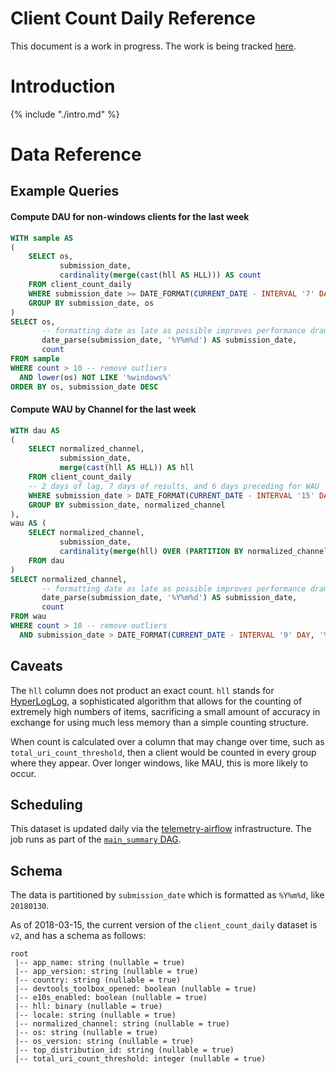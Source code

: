 # Client Count Daily Reference

This document is a work in progress.
The work is being tracked
[here](https://bugzilla.mozilla.org/show_bug.cgi?id=1364175).

<!-- toc -->

# Introduction

{% include "./intro.md" %}

# Data Reference

## Example Queries

#### Compute DAU for non-windows clients for the last week

```sql
WITH sample AS
(
    SELECT os,
           submission_date,
           cardinality(merge(cast(hll AS HLL))) AS count
    FROM client_count_daily
    WHERE submission_date >= DATE_FORMAT(CURRENT_DATE - INTERVAL '7' DAY, '%Y%m%d')
    GROUP BY submission_date, os
)
SELECT os,
       -- formatting date as late as possible improves performance dramatically
       date_parse(submission_date, '%Y%m%d') AS submission_date,
       count
FROM sample
WHERE count > 10 -- remove outliers
  AND lower(os) NOT LIKE '%windows%'
ORDER BY os, submission_date DESC
```

#### Compute WAU by Channel for the last week

```sql
WITH dau AS
(
    SELECT normalized_channel,
           submission_date,
           merge(cast(hll AS HLL)) AS hll
    FROM client_count_daily
    -- 2 days of lag, 7 days of results, and 6 days preceding for WAU
    WHERE submission_date > DATE_FORMAT(CURRENT_DATE - INTERVAL '15' DAY, '%Y%m%d')
    GROUP BY submission_date, normalized_channel
),
wau AS (
    SELECT normalized_channel,
           submission_date,
           cardinality(merge(hll) OVER (PARTITION BY normalized_channel ORDER BY submission_date ROWS BETWEEN 6 PRECEDING AND 0 FOLLOWING)) AS count
    FROM dau
)
SELECT normalized_channel,
       -- formatting date as late as possible improves performance dramatically
       date_parse(submission_date, '%Y%m%d') AS submission_date,
       count
FROM wau
WHERE count > 10 -- remove outliers
  AND submission_date > DATE_FORMAT(CURRENT_DATE - INTERVAL '9' DAY, '%Y%m%d')  -- only days that have a full WAU
```

## Caveats

The `hll` column does not product an exact count. `hll` stands for
[HyperLogLog](https://en.wikipedia.org/wiki/HyperLogLog), a sophisticated
algorithm that allows for the counting of extremely high numbers of items,
sacrificing a small amount of accuracy in exchange for using much less memory
than a simple counting structure.

When count is calculated over a column that may change over time, such as
`total_uri_count_threshold`, then a client would be counted in every group
where they appear. Over longer windows, like MAU, this is more likely to occur.

## Scheduling

This dataset is updated daily via the
[telemetry-airflow](https://github.com/mozilla/telemetry-airflow) infrastructure.
The job runs as part of the [`main_summary` DAG](https://github.com/mozilla/telemetry-airflow/blob/master/dags/main_summary.py).

## Schema

The data is partitioned by `submission_date` which is formatted as `%Y%m%d`,
like `20180130`.

As of 2018-03-15, the current version of the `client_count_daily` dataset
is `v2`, and has a schema as follows:

```
root
 |-- app_name: string (nullable = true)
 |-- app_version: string (nullable = true)
 |-- country: string (nullable = true)
 |-- devtools_toolbox_opened: boolean (nullable = true)
 |-- e10s_enabled: boolean (nullable = true)
 |-- hll: binary (nullable = true)
 |-- locale: string (nullable = true)
 |-- normalized_channel: string (nullable = true)
 |-- os: string (nullable = true)
 |-- os_version: string (nullable = true)
 |-- top_distribution_id: string (nullable = true)
 |-- total_uri_count_threshold: integer (nullable = true)
```
